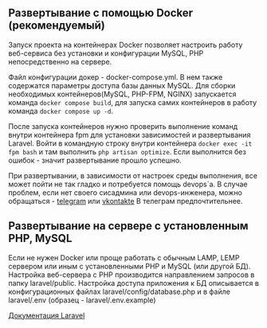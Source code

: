 ## Развертывание с помощью Docker (рекомендуемый)

Запуск проекта на контейнерах Docker позволяет настроить работу веб-сервиса без установки
и конфигурации MySQL, PHP непосредственно на сервере.

Файл конфигурации докер - docker-compose.yml. В нем также содержатся параметры доступа
базы данных MySQL. Для сборки необходимых контейнеров(MySQL, PHP-FPM, NGINX) 
запускается команда `docker compose build`, для запуска самих контейнеров в работу 
команда `docker compose up -d`.

После запуска контейнеров нужно проверить выполнение команд внутри контейнера fpm для 
установки зависимостей и развертывания Laravel. Войти в командную строку внутри контейнера
`docker exec -it fpm bash` и там выполнить `php artisan optimize`. Если выполнится без 
ошибок - значит развертывание прошло успешно.

При развертывании, в зависимости от настроек среды выполнения, все может пойти не так 
гладко и потребуется помощь devops`a. В случае проблем, если нет своего сисадмина или 
devops-инженера, можно обращаться - [telegram](https://t.me/weblanceur) или 
[vkontakte](https://vk.com/weblanceur) В телеграм предпочтительнее.

## Развертывание на сервере с установленным PHP, MySQL
Если не нужен Docker или проще работать с обычным LAMP, LEMP сервером или иным с 
установленными PHP и MySQL (или другой БД). Настройка веб-сервера с PHP производится 
направлением запросов в папку laravel/public. Настройка доступа приложения к БД описывается
в конфигурационных файлах laravel/config/database.php и в файле laravel/.env (образец - 
laravel/.env.example)

[Документация Laravel](https://laravel.com/docs/11.x/)
